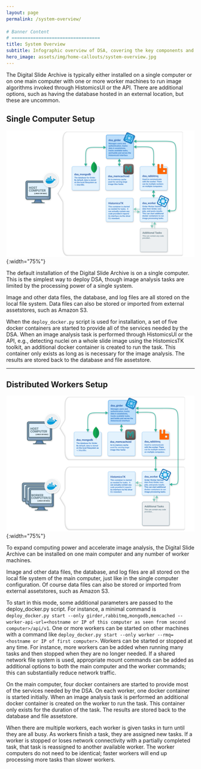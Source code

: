 ```yaml
---
layout: page
permalink: /system-overview/

# Banner Content
# =================================
title: System Overview
subtitle: Infographic overview of DSA, covering the key components and setup options.
hero_image: assets/img/home-callouts/system-overview.jpg
---
```


<div class="system-overview-page" markdown="1">

The Digital Slide Archive is typically either installed on a single computer or on one main computer with one or more worker machines to run image algorithms invoked through HistomicsUI or the API. There are additional options, such as having the database hosted in an external location, but these are uncommon.

## Single Computer Setup

![Single Computer Diagram](../assets/img/system-diagrams/system-diagram-single-computer-setup.svg "Single Computer Diagram"){:width="75%"}

The default installation of the Digital Slide Archive is on a single computer. This is the simplest way to deploy DSA, though image analysis tasks are limited by the processing power of a single system.

Image and other data files, the database, and log files are all stored on the local file system. Data files can also be stored or imported from external assetstores, such as Amazon S3.

When the `deploy_docker.py` script is used for installation, a set of five docker containers are started to provide all of the services needed by the DSA. When an image analysis task is performed through HistomicsUI or the API, e.g., detecting nuclei on a whole slide image using the HistomicsTK toolkit, an additional docker container is created to run the task. This container only exists as long as is necessary for the image analysis. The results are stored back to the database and file assetstore.

---

## Distributed Workers Setup

![Distributed Workers Setup](../assets/img/system-diagrams/system-diagram-distributed-workers-setup.svg "Distributed Workers Setup Diagram"){:width="75%"}

To expand computing power and accelerate image analysis, the Digital Slide Archive can be installed on one main computer and any number of worker machines.

Image and other data files, the database, and log files are all stored on the local file system of the main computer, just like in the single computer configuration. Of course data files can also be stored or imported from external assetstores, such as Amazon S3.

To start in this mode, some additional parameters are passed to the deploy_docker.py script. For instance, a minimal command is `deploy_docker.py start --only girder,rabbitmq,mongodb,memcached --worker-api-url=<hostname or IP of this computer as seen from second computer>/api/v1`. One or more workers can be started on other machines with a command like `deploy_docker.py start --only worker --rmq=<hostname or IP of first computer>`. Workers can be started or stopped at any time. For instance, more workers can be added when running many tasks and then stopped when they are no longer needed. If a shared network file system is used, appropriate mount commands can be added as additional options to both the main computer and the worker commands; this can substantially reduce network traffic.

On the main computer, four docker containers are started to provide most of the services needed by the DSA. On each worker, one docker container is started initially. When an image analysis task is performed an additional docker container is created on the worker to run the task. This container only exists for the duration of the task. The results are stored back to the database and file assetstore.

When there are multiple workers, each worker is given tasks in turn until they are all busy. As workers finish a task, they are assigned new tasks. If a worker is stopped or loses network connectivity with a partially completed task, that task is reassigned to another available worker. The worker computers do not need to be identical; faster workers will end up processing more tasks than slower workers.
